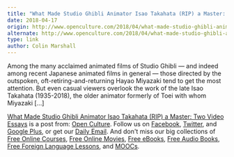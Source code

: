 ```yaml
---
title: "What Made Studio Ghibli Animator Isao Takahata (RIP) a Master: Two Video Essays"
date: 2018-04-17
origin: http://www.openculture.com/2018/04/what-made-studio-ghibli-animator-isao-takahata-rip-a-master-two-video-essays.html
alternate: http://www.openculture.com/2018/04/what-made-studio-ghibli-animator-isao-takahata-rip-a-master-two-video-essays.html
type: link
author: Colin Marshall
---
```


Among the many acclaimed animated films of Studio Ghibli — and indeed among recent Japanese animated films in general — those directed by the outspoken, oft-retiring-and-returning Hayao Miyazaki tend to get the most attention. But even casual viewers overlook the work of the late Isao Takahata&nbsp;(1935-2018), the older animator formerly of Toei with whom Miyazaki […]

[What Made Studio Ghibli Animator Isao Takahata (RIP) a Master: Two Video Essays](http://www.openculture.com/2018/04/what-made-studio-ghibli-animator-isao-takahata-rip-a-master-two-video-essays.html) is a post from: [Open Culture](http://www.openculture.com). Follow us on [Facebook](https://www.facebook.com/openculture), [Twitter](https://twitter.com/#!/openculture), and [Google Plus](https://plus.google.com/108579751001953501160/posts), or get our [Daily Email](http://www.openculture.com/dailyemail). And don't miss our big collections of [Free Online Courses](http://www.openculture.com/freeonlinecourses), [Free Online Movies](http://www.openculture.com/freemoviesonline), [Free eBooks](http://www.openculture.com/free_ebooks),&nbsp;[Free Audio Books](http://www.openculture.com/freeaudiobooks), [Free Foreign Language Lessons](http://www.openculture.com/freelanguagelessons), and [MOOCs](http://www.openculture.com/free_certificate_courses).


